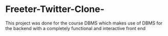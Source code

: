 # Freeter-Twitter-Clone-
This project was done for the course DBMS which makes use of DBMS for the backend with a completely functional and interactive front end 
